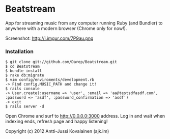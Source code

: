# Beatstream #

App for streaming music from any computer running Ruby (and Bundler) to anywhere with a modern browser (Chrome only for now!).

Screenshot: http://i.imgur.com/7P9au.png

### Installation

    $ git clone git://github.com/Darep/Beatstream.git
    $ cd Beatstream
    $ bundle install
    $ rake db:migrate
    $ vim config/enviroments/development.rb
    -> Find config.MUSIC_PATH and change it!
    $ rails console
    -> User.create(:username => 'user', :email => 'aa@testsdfasdf.com', :password => 'asdf', :password_confirmation => 'asdf')
    -> exit
    $ rails server -d 
    
Open Chrome and surf to http://0.0.0.0:3000 address. Log in and wait when indexing ends, refresh page and happy listening!

Copyright (c) 2012 Antti-Jussi Kovalainen (ajk.im)